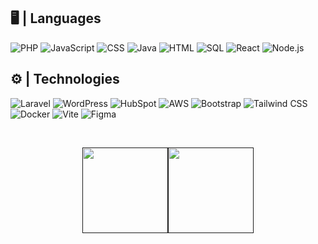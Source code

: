 <!-- Banner -->

## 🖥️ | **Languages**
<p>
    <img src="https://img.shields.io/badge/PHP-777BB4?style=flat&logo=php&logoColor=white" alt="PHP" />
    <img src="https://img.shields.io/badge/JavaScript-F7DF1E?style=flat&logo=javascript&logoColor=black" alt="JavaScript" />
    <img src="https://img.shields.io/badge/CSS-1572B6?style=flat&logo=css3&logoColor=white" alt="CSS" />
    <img src="https://img.shields.io/badge/Java-007396?style=flat&logo=java&logoColor=white" alt="Java" />
    <img src="https://img.shields.io/badge/HTML-E34F26?style=flat&logo=html5&logoColor=white" alt="HTML" />
    <img src="https://img.shields.io/badge/SQL-4479A1?style=flat&logo=sql&logoColor=white" alt="SQL" />
    <img src="https://img.shields.io/badge/React-61DAFB?style=flat&logo=react&logoColor=black" alt="React" />
    <img src="https://img.shields.io/badge/Node.js-339933?style=flat&logo=node.js&logoColor=white" alt="Node.js" />
</p>

## ⚙️ | **Technologies**
<p>
    <img src="https://img.shields.io/badge/Laravel-FF2D20?style=flat&logo=laravel&logoColor=white" alt="Laravel" />
    <img src="https://img.shields.io/badge/WordPress-21759B?style=flat&logo=wordpress&logoColor=white" alt="WordPress" />
    <img src="https://img.shields.io/badge/HubSpot-FF7A59?style=flat&logo=hubspot&logoColor=white" alt="HubSpot" />
    <img src="https://img.shields.io/badge/AWS-232F3E?style=flat&logo=amazon-aws&logoColor=white" alt="AWS" />
    <img src="https://img.shields.io/badge/Bootstrap-563D7C?style=flat&logo=bootstrap&logoColor=white" alt="Bootstrap" />
    <img src="https://img.shields.io/badge/Tailwind_CSS-38B2AC?style=flat&logo=tailwind-css&logoColor=white" alt="Tailwind CSS" />
    <img src="https://img.shields.io/badge/Docker-2496ED?style=flat&logo=docker&logoColor=white" alt="Docker" />
    <img src="https://img.shields.io/badge/Vite-646CFF?style=flat&logo=vite&logoColor=white" alt="Vite" />
    <img src="https://img.shields.io/badge/Figma-F24E1E?style=flat&logo=figma&logoColor=white" alt="Figma" />
</p>

<br>
<p align="center">
    <a href=""><img height="137px"
            src="https://github-readme-stats.vercel.app/api?username=lauracolladoq&hide_title=true&hide_border=true&show_icons=true&include_all_commits=true&count_private=true&line_height=21&title_color=BF6F9B&text_color=fff&icon_color=BF6F9B&theme=github_dark" /><img
            height="137px"
            src="https://github-readme-stats.vercel.app/api/top-langs/?username=lauracolladoq&hide=html&hide_title=true&hide_border=true&layout=compact&langs_count=6&exclude_repo=comp426,Redventures-Movie-Quotes&text_color=fff&theme=github_dark" /></a>
</p>
